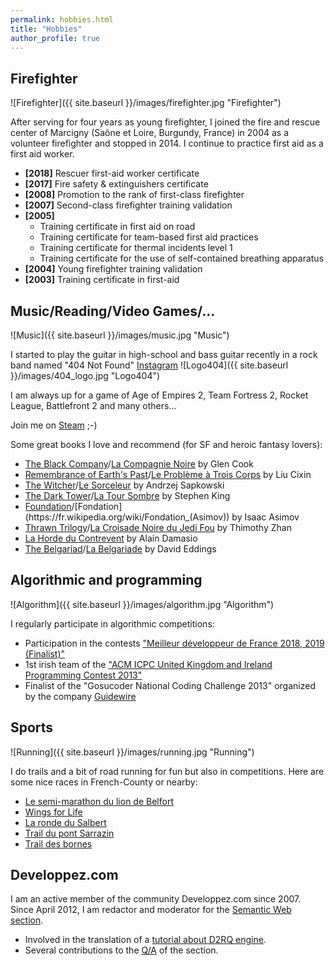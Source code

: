 ```yaml
---
permalink: hobbies.html
title: "Hobbies"
author_profile: true
---
```


## Firefighter
![Firefighter]({{ site.baseurl }}/images/firefighter.jpg "Firefighter")

After serving for four years as young firefighter, I joined the fire and rescue center of Marcigny (Saône et Loire, Burgundy, France) in 2004 as a volunteer firefighter and stopped in 2014.
I continue to practice first aid as a first aid worker.

* **[2018]** Rescuer first-aid worker certificate
* **[2017]** Fire safety & extinguishers certificate
* **[2008]** Promotion to the rank of first-class firefighter
* **[2007]** Second-class firefighter training validation
* **[2005]**
  * Training certificate in first aid on road
  * Training certificate for team-based first aid practices
  * Training certificate for thermal incidents level 1
  * Training certificate for the use of self-contained breathing apparatus
* **[2004]** Young firefighter training validation
* **[2003]** Training certificate in first-aid

## Music/Reading/Video Games/...
![Music]({{ site.baseurl }}/images/music.jpg "Music")

I started to play the guitar in high-school and bass guitar recently in a rock band named "404 Not Found"
[Instagram](https://www.instagram.com/404_not_found_band/)
![Logo404]({{ site.baseurl }}/images/404_logo.jpg "Logo404")

I am always up for a game of Age of Empires 2, Team Fortress 2, Rocket League, Battlefront 2 and many others...

Join me on [Steam](https://steamcommunity.com/profiles/76561198042810574/) ;-)

Some great books I love and recommend (for SF and heroic fantasy lovers):
* [The Black Company](https://en.wikipedia.org/wiki/The_Black_Company)/[La Compagnie Noire](https://fr.wikipedia.org/wiki/Cycle_de_la_Compagnie_noire) by Glen Cook
* [Remembrance of Earth's Past](https://en.wikipedia.org/wiki/Remembrance_of_Earth%27s_Past)/[Le Problème à Trois Corps](https://fr.wikipedia.org/wiki/Le_Probl%C3%A8me_%C3%A0_trois_corps) by Liu Cixin
* [The Witcher](https://en.wikipedia.org/wiki/The_Witcher)/[Le Sorceleur](https://fr.wikipedia.org/wiki/Le_Sorceleur) by Andrzej Sapkowski
* [The Dark Tower](https://en.wikipedia.org/wiki/The_Dark_Tower_(series))/[La Tour Sombre](https://fr.wikipedia.org/wiki/La_Tour_sombre) by Stephen King
* [Foundation](https://en.wikipedia.org/wiki/Foundation_(Asimov_novel))/[Fondation](https://fr.wikipedia.org/wiki/Fondation_(Asimov)) by Isaac Asimov
* [Thrawn Trilogy](https://en.wikipedia.org/wiki/Thrawn_trilogy)/[La Croisade Noire du Jedi Fou](https://fr.wikipedia.org/wiki/La_Croisade_noire_du_Jedi_fou) by Thimothy Zhan
* [La Horde du Contrevent](https://fr.wikipedia.org/wiki/La_Horde_du_Contrevent) by Alain Damasio
* [The Belgariad](https://en.wikipedia.org/wiki/The_Belgariad)/[La Belgariade](https://fr.wikipedia.org/wiki/La_Belgariade) by David Eddings

## Algorithmic and programming
![Algorithm]({{ site.baseurl }}/images/algorithm.jpg "Algorithm")

I regularly participate in algorithmic competitions:
* Participation in the contests ["Meilleur développeur de France 2018, 2019 (Finalist)"](https://mdf19.com/)
* 1st irish team of the ["ACM ICPC United Kingdom and Ireland Programming Contest 2013"](http://ukiepc.info/)
* Finalist of the "Gosucoder National Coding Challenge 2013" organized by the company [Guidewire](https://www.guidewire.com/)

## Sports
![Running]({{ site.baseurl }}/images/running.jpg "Running")

I do trails and a bit of road running for fun but also in competitions.
Here are some nice races in French-County or nearby:
* [Le semi-marathon du lion de Belfort](https://www.lelion.org/)
* [Wings for Life](https://www.wingsforlifeworldrun.com/fr/fr/)
* [La ronde du Salbert](http://www.belfort-marathon.fr/rds.php)
* [Trail du pont Sarrazin](http://trail-pont-sarrazin.com/)
* [Trail des bornes](https://traildesbornes.jimdo.com/)

## Developpez.com
I am an active member of the community Developpez.com since 2007.
Since April 2012, I am redactor and moderator for the [Semantic Web section](http://web-semantique.developpez.com/).
* Involved in the translation of a [tutorial about D2RQ engine](http://web-semantique.developpez.com/tutoriels/d2rq/d2rq-et-jena/).
* Several contributions to the [Q/A](http://web-semantique.developpez.com/faq/) of the section.